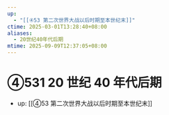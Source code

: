 ```yaml
---
up:
  - "[[④53 第二次世界大战以后时期至本世纪末]]"
ctime: 2025-03-01T13:28:40+08:00
aliases:
  - 20世纪40年代后期
mtime: 2025-09-09T12:37:05+08:00
---
```


# ④531 20 世纪 40 年代后期

- up: [[④53 第二次世界大战以后时期至本世纪末]]
